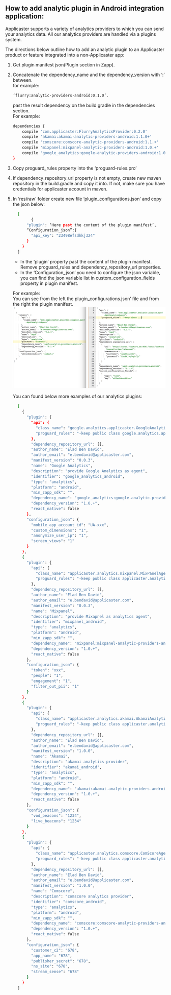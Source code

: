 ## How to add analytic plugin in Android integration application:
Applicaster supports a variety of analytics providers to which you can send your analytics data. All our analytics providers are handled via a plugins system.

The directions below outline how to add an analytic plugin to an Applicaster product or feature integrated into a non-Applicaster app:
  
1. Get plugin manifest json(Plugin section in Zapp).
2. Concatenate the dependency_name and the dependency_version with ‘:’ between.  
    for example:  
    ```bash
    ‘flurry:analytic-providers-android:0.1.0’.  
    ```
    past the result dependency on the build gradle in the dependencies section.  
For example:  

    ```bash
    dependencies {   
        compile 'com.applicaster:FlurryAnalyticsProvider:0.2.0'
        compile 'akamai:akamai-analytic-providers-android:1.1.0+'
        compile 'comscore:comscore-analytic-providers-android:1.1.+'
        compile 'mixpanel:mixpanel-analytic-providers-android:1.0.+'
        compile 'google_analytics:google-analytic-providers-android:1.0.+'
    }
    ```
3. Copy proguard_rules property into the ‘proguard-rules.pro’
4. If dependency_repository_url property is not empty, create new maven repository in the build.gradle and copy it into. If not, make sure you have credentials for applicaster account in maven.
5. In ‘res/raw’ folder create new file ‘plugin_configurations.json’ and copy the
    json below:

    ```bash
      [
            {
          "plugin": ‘Here past the content of the plugin manifest’,
          “Configuration_json”:{
            "api_key": "23498efsdhkj324"
          }
        }
      ]
    ```
    *   In the ‘plugin’ property past the content of the plugin manifest.  
    Remove proguard_rules and dependency_repository_url properties.
    * In the ‘Configuration_json’ you need to configure the json variable, you can find the json variable list in custom_configuration_fields property in plugin manifest.  
    
    For example:  
You can see from the left the plugin_configurations.json’ file and from the right the plugin manifest.  
   ![Difference](./android_analytics_plugins_example.png)


   You can found below more examples of our analytics plugins:
   
    ```bash
      [
        {
          "plugin": {
            "api": {
              "class_name": "google.analytics.applicaster.GoogleAnalyticsAgent",
              "proguard_rules": "-keep public class google.analytics.applicaster.GoogleAnalyticsAgent {public <fields>; public <methods>;}"
            },
            "dependency_repository_url": [],
            "author_name": "Elad Ben David",
            "author_email": "e.bendavid@applicaster.com",
            "manifest_version": "0.0.3",
            "name": "Google Analytics",
            "description": "provide Google Analytics as agent",
            "identifier": "google_analytics_android",
            "type": "analytics",
            "platform": "android",
            "min_zapp_sdk": "",
            "dependency_name": "google_analytics:google-analytic-providers-android",
            "dependency_version": "1.0.+",
            "react_native": false
          },
          "configuration_json": {
            "mobile_app_account_id": "UA-xxx",
            "custom_dimensions": "1",
            "anonymize_user_ip": "1",
            "screen_views": "1"
          }
        },
        {
          "plugin": {
            "api": {
              "class_name": "applicaster.analytics.mixpanel.MixPanelAgent",
              "proguard_rules": "-keep public class applicaster.analytics.mixpanel.MixPanelAgent {public <fields>;public <methods>;} -keep public class com.mixpanel.** {public <fields>;public <methods>;}"
            },
            "dependency_repository_url": [],
            "author_name": "Elad Ben David",
            "author_email": "e.bendavid@applicaster.com",
            "manifest_version": "0.0.3",
            "name": "Mixpanel",
            "description": "provide Mixapnel as analytics agent",
            "identifier": "mixpanel_android",
            "type": "analytics",
            "platform": "android",
            "min_zapp_sdk": "",
            "dependency_name": "mixpanel:mixpanel-analytic-providers-android",
            "dependency_version": "1.0.+",
            "react_native": false
          },
          "configuration_json": {
            "token": "xxx",
            "people": "1",
            "engagement": "1",
            "filter_out_pii": "1"
          }
        },
        {
          "plugin": {
            "api": {
              "class_name": "applicaster.analytics.akamai.AkamaiAnalyticsAgent",
              "proguard_rules": "-keep public class applicaster.analytics.akamai.AkamaiAnalyticsAgent{public <fields>;public <methods>;} -keep public class com.akamai.** {public <fields>; public <methods>;}"
            },
            "dependency_repository_url": [],
            "author_name": "Elad Ben David",
            "author_email": "e.bendavid@applicaster.com",
            "manifest_version": "1.0.0",
            "name": "Akamai",
            "description": "akamai analytics provider",
            "identifier": "akamai_android",
            "type": "analytics",
            "platform": "android",
            "min_zapp_sdk": "",
            "dependency_name": "akamai:akamai-analytic-providers-android",
            "dependency_version": "1.0.+",
            "react_native": false
          },
          "configuration_json": {
            "vod_beacons": "1234",
            "live_beacons": "1234"
          }
        },
        {
          "plugin": {
            "api": {
              "class_name": "applicaster.analytics.comscore.ComScoreAgent",
              "proguard_rules": "-keep public class applicaster.analytics.comscore.ComScoreAgent {public <fields>;public <methods>;}"
            },
            "dependency_repository_url": [],
            "author_name": "Elad Ben David",
            "author_email": "e.bendavid@applicaster.com",
            "manifest_version": "1.0.0",
            "name": "Comscore",
            "description": "comscore analytics provider",
            "identifier": "comscore_android",
            "type": "analytics",
            "platform": "android",
            "min_zapp_sdk": "",
            "dependency_name": "comscore:comscore-analytic-providers-android",
            "dependency_version": "1.0.+",
            "react_native": false
          },
          "configuration_json": {
            "customer_c2": "678",
            "app_name": "678",
            "publisher_secret": "678",
            "ns_site": "678",
            "stream_sense": "678"
          }
        }
      ]
    ```
